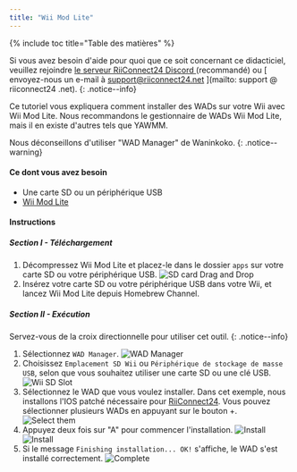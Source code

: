 ```yaml
---
title: "Wii Mod Lite"
---
```


{% include toc title="Table des matières" %}

Si vous avez besoin d'aide pour quoi que ce soit concernant ce didacticiel, veuillez rejoindre [ le serveur RiiConnect24 Discord ](https://discord.gg/rc24) (recommandé) ou \[ envoyez-nous un e-mail à support@riiconnect24.net \](mailto: support @ riiconnect24 .net).
{: .notice--info}

Ce tutoriel vous expliquera comment installer des WADs sur votre Wii avec Wii Mod Lite. Nous recommandons le gestionnaire de WADs Wii Mod Lite, mais il en existe d'autres tels que YAWMM.

Nous déconseillons d'utiliser "WAD Manager" de Waninkoko.
{: .notice--warning}

#### Ce dont vous avez besoin
* Une carte SD ou un périphérique USB
* [Wii Mod Lite](https://github.com/RiiConnect24/Wii-Mod-Lite/releases)

#### Instructions

##### Section I - Téléchargement

1. Décompressez Wii Mod Lite et placez-le dans le dossier `apps` sur votre carte SD ou votre périphérique USB. ![SD card Drag and Drop](/images/WiiModLite/1.gif)
2. Insérez votre carte SD ou votre périphérique USB dans votre Wii, et lancez Wii Mod Lite depuis Homebrew Channel.

##### Section II - Exécution

Servez-vous de la croix directionnelle pour utiliser cet outil.
{: .notice--info}

1. Sélectionnez `WAD Manager`. ![WAD Manager](/images/WiiModLite/2.png)
2. Choisissez `Emplacement SD Wii` ou `Périphérique de stockage de masse USB`, selon que vous souhaitez utiliser une carte SD ou une clé USB. ![Wii SD Slot](/images/WiiModLite/3.png)
3. Sélectionnez le WAD que vous voulez installer. Dans cet exemple, nous installons l'IOS patché nécessaire pour [RiiConnect24](riiconnect24). Vous pouvez sélectionner plusieurs WADs en appuyant sur le bouton +. ![Select them](/images/WiiModLite/4.gif)
4. Appuyez deux fois sur "A" pour commencer l'installation. ![Install](/images/WiiModLite/5.png) ![Install](/images/WiiModLite/6.png)
5. Si le message `Finishing installation... OK!` s'affiche, le WAD s'est installé correctement. ![Complete](/images/WiiModLite/7.png) 
